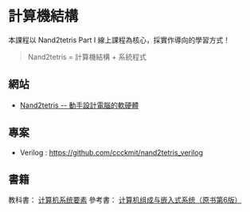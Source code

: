# 計算機結構

本課程以 Nand2tetris Part I 線上課程為核心，採實作導向的學習方式！

> Nand2tetris = 計算機結構 + 系統程式

## 網站

* [Nand2tetris -- 動手設計電腦的軟硬體](https://mdbookspace.com/view/nand2tetris/)

## 專案

* Verilog : https://github.com/ccckmit/nand2tetris_verilog

## 書籍

教科書： [计算机系统要素](http://nand2tetris.org/book.php)
參考書： [计算机组成与嵌入式系统（原书第6版）](https://book.douban.com/subject/25747187/)
